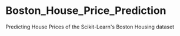 # Boston_House_Price_Prediction
Predicting House Prices of the Scikit-Learn's Boston Housing dataset

